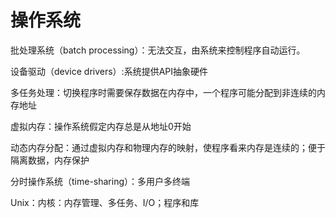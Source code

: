# **操作系统**

批处理系统（batch processing）：无法交互，由系统来控制程序自动运行。

设备驱动（device drivers）:系统提供API抽象硬件

多任务处理：切换程序时需要保存数据在内存中，一个程序可能分配到非连续的内存地址

虚拟内存：操作系统假定内存总是从地址0开始

动态内存分配：通过虚拟内存和物理内存的映射，使程序看来内存是连续的；便于隔离数据，内存保护

分时操作系统（time-sharing）：多用户多终端

Unix：内核：内存管理、多任务、I/O；程序和库

